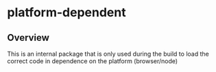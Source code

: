 # platform-dependent

## Overview
This is an internal package that is only used during the build to load the correct code in dependence on the platform (browser/node)
